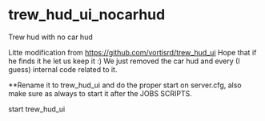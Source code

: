 # trew_hud_ui_nocarhud
Trew hud with no car hud

Litte modification from https://github.com/vortisrd/trew_hud_ui
Hope that if he finds it he let us keep it :) We just removed the car hud and every (I guess) internal code related to it.



**Rename it to trew_hud_ui
and do the proper start on server.cfg, also make sure as always to start it after the JOBS SCRIPTS.

start trew_hud_ui 
